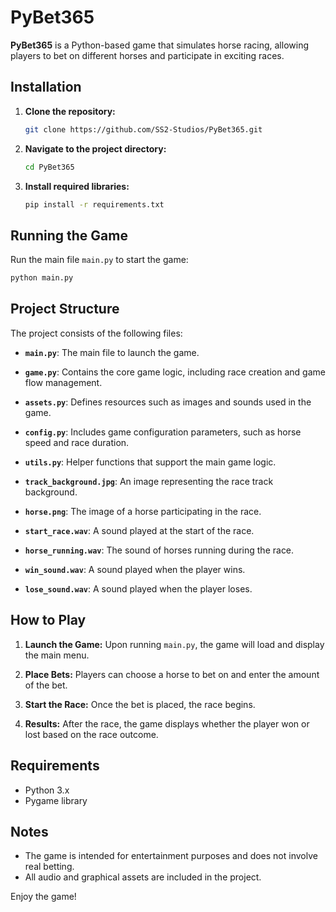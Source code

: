 # PyBet365

**PyBet365** is a Python-based game that simulates horse racing, allowing players to bet on different horses and participate in exciting races.

## Installation

1. **Clone the repository:**
   ```bash
   git clone https://github.com/SS2-Studios/PyBet365.git
   ```

2. **Navigate to the project directory:**
   ```bash
   cd PyBet365
   ```

3. **Install required libraries:**
   ```bash
   pip install -r requirements.txt
   ```

## Running the Game

Run the main file `main.py` to start the game:
```bash
python main.py
```

## Project Structure

The project consists of the following files:

- **`main.py`**: The main file to launch the game.

- **`game.py`**: Contains the core game logic, including race creation and game flow management.

- **`assets.py`**: Defines resources such as images and sounds used in the game.

- **`config.py`**: Includes game configuration parameters, such as horse speed and race duration.

- **`utils.py`**: Helper functions that support the main game logic.

- **`track_background.jpg`**: An image representing the race track background.

- **`horse.png`**: The image of a horse participating in the race.

- **`start_race.wav`**: A sound played at the start of the race.

- **`horse_running.wav`**: The sound of horses running during the race.

- **`win_sound.wav`**: A sound played when the player wins.

- **`lose_sound.wav`**: A sound played when the player loses.

## How to Play

1. **Launch the Game:** Upon running `main.py`, the game will load and display the main menu.

2. **Place Bets:** Players can choose a horse to bet on and enter the amount of the bet.

3. **Start the Race:** Once the bet is placed, the race begins.

4. **Results:** After the race, the game displays whether the player won or lost based on the race outcome.

## Requirements

- Python 3.x
- Pygame library

## Notes

- The game is intended for entertainment purposes and does not involve real betting.
- All audio and graphical assets are included in the project.

Enjoy the game!

